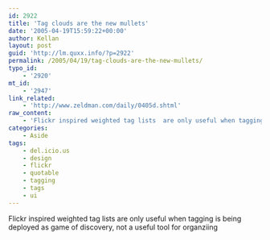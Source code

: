 ```yaml
---
id: 2922
title: 'Tag clouds are the new mullets'
date: '2005-04-19T15:59:22+00:00'
author: Kellan
layout: post
guid: 'http://lm.quxx.info/?p=2922'
permalink: /2005/04/19/tag-clouds-are-the-new-mullets/
typo_id:
    - '2920'
mt_id:
    - '2947'
link_related:
    - 'http://www.zeldman.com/daily/0405d.shtml'
raw_content:
    - 'Flickr inspired weighted tag lists  are only useful when tagging is being deployed as game of discovery, not a useful tool for organziing'
categories:
    - Aside
tags:
    - del.icio.us
    - design
    - flickr
    - quotable
    - tagging
    - tags
    - ui
---
```


Flickr inspired weighted tag lists are only useful when tagging is being deployed as game of discovery, not a useful tool for organziing